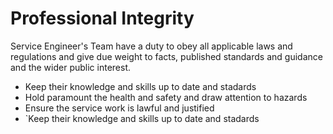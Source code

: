 # Professional Integrity

Service Engineer's Team have a duty to obey all applicable laws and regulations and give due weight to facts, published standards and guidance and the wider public interest.

* Keep their knowledge and skills up to date and stadards
* Hold paramount the health and safety and draw attention to hazards
* Ensure the service work is lawful and justified
* \`Keep their knowledge and skills up to date and stadards

